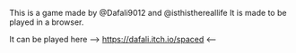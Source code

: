 This is a game made by @Dafali9012 and @isthisthereallife
It is made to be played in a browser.

It can be played here --> https://dafali.itch.io/spaced <--
